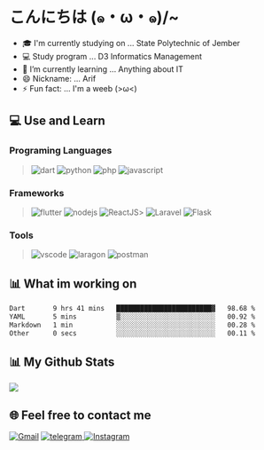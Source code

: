 # こんにちは (๑・ω・๑)/~

- 🎓 I'm currently studying on ... State Polytechnic of Jember
- 💻 Study program ... D3 Informatics Management
- 🌱 I’m currently learning ... Anything about IT
- 😄 Nickname: ... Arif
- ⚡ Fun fact: ... I'm a weeb (>ω<)

## 💻 Use and Learn

### Programing Languages

> ![dart](https://img.shields.io/badge/dart-0553B1?style=for-the-badge&logo=dart&logoColor=white) ![python](https://img.shields.io/badge/Python-3776AB?style=for-the-badge&logo=python&logoColor=white) ![php](https://img.shields.io/badge/PHP-777BB4?style=for-the-badge&logo=php&logoColor=white) ![javascript](https://img.shields.io/badge/JavaScript-323330?style=for-the-badge&logo=javascript&logoColor=F7DF1E)

### Frameworks

> ![flutter](https://img.shields.io/badge/flutter-0553B1?style=for-the-badge&logo=flutter&logoColor=white) ![nodejs](https://img.shields.io/badge/Node.js-43853D?style=for-the-badge&logo=node.js&logoColor=white) ![ReactJS](https://img.shields.io/badge/react.js-2B4295?style=for-the-badge&logo=react&logoColor=white)> ![Laravel](https://img.shields.io/badge/laravel-F05340?style=for-the-badge&logo=laravel&logoColor=white) ![Flask](https://img.shields.io/badge/Flask-000000?style=for-the-badge&logo=flask&logoColor=white)

### Tools

> ![vscode](https://img.shields.io/badge/VSCode-007ACC?style=for-the-badge&logo=Visual-Studio-Code&logoColor=white) ![laragon](https://img.shields.io/badge/Laragon-grey?style=for-the-badge&logo=laragon&logoColor=39AEFF) ![postman](https://img.shields.io/badge/Postman-FF6C37?style=for-the-badge&logo=Postman&logoColor=white)

## 📊 What im working on

<!--START_SECTION:waka-->

```txt
Dart       9 hrs 41 mins   ████████████████████████▓   98.68 %
YAML       5 mins          ▒░░░░░░░░░░░░░░░░░░░░░░░░   00.92 %
Markdown   1 min           ░░░░░░░░░░░░░░░░░░░░░░░░░   00.28 %
Other      0 secs          ░░░░░░░░░░░░░░░░░░░░░░░░░   00.11 %
```

<!--END_SECTION:waka-->

## 📊 My Github Stats

[![](http://github-profile-summary-cards.vercel.app/api/cards/profile-details?username=RemahBiskuit&theme=monokai)](https://github.com/remahbiskuit)

## 🌐 Feel free to contact me

[![Gmail](https://img.shields.io/badge/Gmail-D14836?style=for-the-badge&logo=gmail&logoColor=white)](mailto:contact@remahbiskuit.my.id) [![telegram](https://img.shields.io/badge/Telegram-2CA5E0?style=for-the-badge&logo=telegram&logoColor=white)](https://t.me/remahbiskuit)[ ![Instagram](https://img.shields.io/badge/Instagram-E4405F?style=for-the-badge&logo=instagram&logoColor=white)](https://instagram.com/m.arifbillah07)

